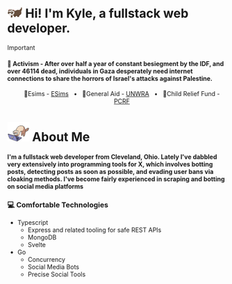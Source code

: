<h1>
<img src="./ferret.gif" height="25">Hi! I'm Kyle, a fullstack web developer.</h1>

> [!IMPORTANT] 
> <l1><h4><b>💮 Activism</b> - After over half a year of constant besiegment by the IDF, and over <span id="toll">46114</span> dead, individuals in Gaza desperately need internet connections to share the horrors of Israel's attacks against Palestine.</h4></l1>
<ul style="text-align:center">
    🍉Esims - <a href="https://gazaesims.com/">ESims</a> &nbsp;&nbsp;•&nbsp;&nbsp;
    🍉General Aid - <a href="https://www.unrwa.org/">UNWRA</a> &nbsp;&nbsp;•&nbsp;&nbsp;
    🍉Child Relief Fund - <a href="https://www.pcrf.net/">PCRF</a>
</ul>

<h1><img src="./ferrettype.gif" height="45"> About Me </h1>
<h4>I'm a fullstack web developer from Cleveland, Ohio. Lately I've dabbled very extensively into programming tools for X, which involves botting posts, detecting posts as soon as possible, and evading user bans via cloaking methods. I've become fairly experienced in scraping and botting on social media platforms</h4>

<h3>💻 Comfortable Technologies</h3>
<ul>
    <li>Typescript
        <ul>
            <li>Express and related tooling for safe REST APIs</li>
            <li>MongoDB</li>
            <li>Svelte</li>
        </ul>
    </li>
    <li>Go
        <ul>
            <li>Concurrency</li>
            <li>Social Media Bots</li>
            <li>Precise Social Tools</li>
        </ul>
    </li>
</ul>
